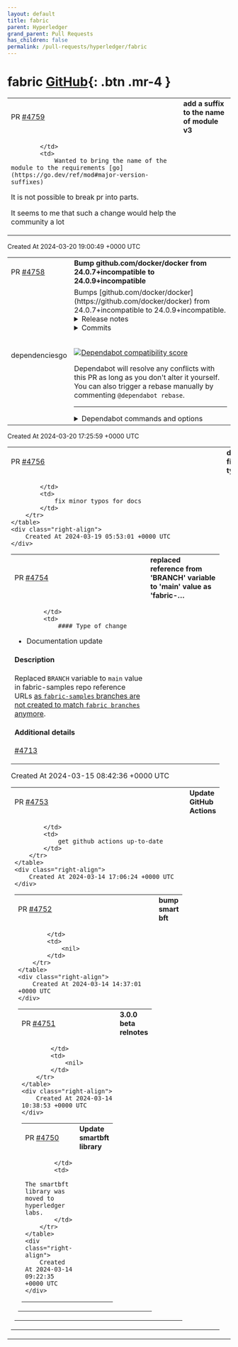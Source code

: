```yaml
---
layout: default
title: fabric
parent: Hyperledger
grand_parent: Pull Requests
has_children: false
permalink: /pull-requests/hyperledger/fabric
---
```


# fabric <span class="fs-3 right-align">[GitHub](https://github.com/hyperledger/fabric){: .btn .mr-4 }</span>


<div>
    <table>
        <tr>
            <td>
                PR <a href="https://github.com/hyperledger/fabric/pull/4759" class=".btn">#4759</a>
            </td>
            <td>
                <b>
                    add a suffix to the name of module v3
                </b>
            </td>
        </tr>
        <tr>
            <td>
                
            </td>
            <td>
                Wanted to bring the name of the module to the requirements [go](https://go.dev/ref/mod#major-version-suffixes)

It is not possible to break pr into parts.

It seems to me that such a change would help the community a lot
            </td>
        </tr>
    </table>
    <div class="right-align">
        Created At 2024-03-20 19:00:49 +0000 UTC
    </div>
</div>

<div>
    <table>
        <tr>
            <td>
                PR <a href="https://github.com/hyperledger/fabric/pull/4758" class=".btn">#4758</a>
            </td>
            <td>
                <b>
                    Bump github.com/docker/docker from 24.0.7+incompatible to 24.0.9+incompatible
                </b>
            </td>
        </tr>
        <tr>
            <td>
                <span class="chip">dependencies</span><span class="chip">go</span>
            </td>
            <td>
                Bumps [github.com/docker/docker](https://github.com/docker/docker) from 24.0.7+incompatible to 24.0.9+incompatible.
<details>
<summary>Release notes</summary>
<p><em>Sourced from <a href="https://github.com/docker/docker/releases">github.com/docker/docker's releases</a>.</em></p>
<blockquote>
<h2>v24.0.9</h2>
<h2>24.0.9</h2>
<p>For a full list of pull requests and changes in this release, refer to the relevant GitHub milestones:</p>
<ul>
<li><a href="https://github.com/docker/cli/issues?q=is%3Aclosed+milestone%3A24.0.9">docker/cli, 24.0.9 milestone</a></li>
<li><a href="https://github.com/moby/moby/issues?q=is%3Aclosed+milestone%3A24.0.9">moby/moby, 24.0.9 milestone</a></li>
</ul>
<h2>Security</h2>
<p>This release contains security fixes for the following CVEs affecting Docker Engine and its components.</p>
<table>
<thead>
<tr>
<th>CVE</th>
<th>Component</th>
<th>Fix version</th>
<th>Severity</th>
</tr>
</thead>
<tbody>
<tr>
<td><a href="https://scout.docker.com/v/CVE-2024-21626">CVE-2024-21626</a></td>
<td>runc</td>
<td>1.1.12</td>
<td>High, CVSS 8.6</td>
</tr>
<tr>
<td><a href="https://scout.docker.com/v/CVE-2024-24557">CVE-2024-24557</a></td>
<td>Docker Engine</td>
<td>24.0.9</td>
<td>Medium, CVSS 6.9</td>
</tr>
</tbody>
</table>
<blockquote>
<p><strong>Important</strong> ⚠️</p>
<p>Note that this release of Docker Engine doesn't include fixes for the following known vulnerabilities in BuildKit:</p>
<ul>
<li><a href="https://scout.docker.com/v/CVE-2024-23651">CVE-2024-23651</a></li>
<li><a href="https://scout.docker.com/v/CVE-2024-23652">CVE-2024-23652</a></li>
<li><a href="https://scout.docker.com/v/CVE-2024-23653">CVE-2024-23653</a></li>
<li><a href="https://scout.docker.com/v/CVE-2024-23650">CVE-2024-23650</a></li>
</ul>
<p>To address these vulnerabilities, upgrade to <a href="https://github.com/docker/docker/blob/HEAD/25.0.md#2502">Docker Engine v25.0.2</a>.</p>
</blockquote>
<p>For more information about the security issues addressed in this release, and the unaddressed vulnerabilities in BuildKit, refer to the
<a href="https://www.docker.com/blog/docker-security-advisory-multiple-vulnerabilities-in-runc-buildkit-and-moby/">blog post</a>. For details about each vulnerability, see the relevant security advisory:</p>
<ul>
<li><a href="https://github.com/opencontainers/runc/security/advisories/GHSA-xr7r-f8xq-vfvv">CVE-2024-21626</a></li>
<li><a href="https://github.com/moby/moby/security/advisories/GHSA-xw73-rw38-6vjc">CVE-2024-24557</a></li>
</ul>
<h3>Packaging updates</h3>
<ul>
<li>Upgrade runc to <a href="https://github.com/opencontainers/runc/releases/tag/v1.1.12">v1.1.12</a>. <a href="https://redirect.github.com/moby/moby/pull/47269">moby/moby#47269</a></li>
<li>Upgrade containerd to <a href="https://github.com/containerd/containerd/releases/tag/v1.7.13">v1.7.13</a> (static binaries only). <a href="https://redirect.github.com/moby/moby/pull/47280">moby/moby#47280</a></li>
</ul>
<h2>v24.0.8</h2>
<h2>24.0.8</h2>
<p>For a full list of pull requests and changes in this release, refer to the relevant GitHub milestones:</p>
<ul>
<li><a href="https://github.com/docker/cli/issues?q=is%3Aclosed+milestone%3A24.0.8">docker/cli, 24.0.8 milestone</a></li>
<li><a href="https://github.com/moby/moby/issues?q=is%3Aclosed+milestone%3A24.0.8">moby/moby, 24.0.8 milestone</a></li>
</ul>
<h3>Bug fixes and enhancements</h3>
<ul>
<li>Live restore: Containers with auto remove (<code>docker run --rm</code>) are no longer forcibly removed on engine restart. <a href="https://redirect.github.com/moby/moby/pull/46869">moby/moby#46857</a></li>
</ul>
<!-- raw HTML omitted -->
</blockquote>
<p>... (truncated)</p>
</details>
<details>
<summary>Commits</summary>
<ul>
<li><a href="https://github.com/moby/moby/commit/fca702de7f71362c8d103073c7e4a1d0a467fadd"><code>fca702d</code></a> Merge pull request from GHSA-xw73-rw38-6vjc</li>
<li><a href="https://github.com/moby/moby/commit/f78a7726d747847e443a5a5a4b4ad8ab31d87d78"><code>f78a772</code></a> Merge pull request <a href="https://redirect.github.com/docker/docker/issues/47281">#47281</a> from thaJeztah/24.0_backport_bump_containerd_binary...</li>
<li><a href="https://github.com/moby/moby/commit/61afffeeb3d4264db7a697ca8bd3d25824bee182"><code>61afffe</code></a> Merge pull request <a href="https://redirect.github.com/docker/docker/issues/47270">#47270</a> from thaJeztah/24.0_backport_bump_runc_binary_1.1.12</li>
<li><a href="https://github.com/moby/moby/commit/b38e74c4e095d584e21576e9cc43a355446e5b71"><code>b38e74c</code></a> Merge pull request <a href="https://redirect.github.com/docker/docker/issues/47276">#47276</a> from thaJeztah/24.0_backport_bump_runc_1.1.12</li>
<li><a href="https://github.com/moby/moby/commit/dac56638adccd215bae6cc23146f29e4697e1e98"><code>dac5663</code></a> update containerd binary to v1.7.13</li>
<li><a href="https://github.com/moby/moby/commit/20e1af361628a31afd1af58d25cd6ea4e495669f"><code>20e1af3</code></a> vendor: github.com/opencontainers/runc v1.1.12</li>
<li><a href="https://github.com/moby/moby/commit/858919d39968c687de3afb0a0a3a212d60ef2a99"><code>858919d</code></a> update runc binary to v1.1.12</li>
<li><a href="https://github.com/moby/moby/commit/141ad39e38a9a44b7487933d74815863c2c588e6"><code>141ad39</code></a> Merge pull request <a href="https://redirect.github.com/docker/docker/issues/47266">#47266</a> from vvoland/ci-fix-makeps1-templatefail-24</li>
<li><a href="https://github.com/moby/moby/commit/db968c672bcd6eeed09a0ad35cac843a5ffe7e48"><code>db968c6</code></a> hack/make.ps1: Fix go list pattern</li>
<li><a href="https://github.com/moby/moby/commit/61c51fbb5aeb648eb5f97704b8c75be3ccf1c9a0"><code>61c51fb</code></a> Merge pull request <a href="https://redirect.github.com/docker/docker/issues/47221">#47221</a> from vvoland/pkg-pools-close-noop-24</li>
<li>Additional commits viewable in <a href="https://github.com/docker/docker/compare/v24.0.7...v24.0.9">compare view</a></li>
</ul>
</details>
<br />


[![Dependabot compatibility score](https://dependabot-badges.githubapp.com/badges/compatibility_score?dependency-name=github.com/docker/docker&package-manager=go_modules&previous-version=24.0.7+incompatible&new-version=24.0.9+incompatible)](https://docs.github.com/en/github/managing-security-vulnerabilities/about-dependabot-security-updates#about-compatibility-scores)

Dependabot will resolve any conflicts with this PR as long as you don't alter it yourself. You can also trigger a rebase manually by commenting `@dependabot rebase`.

[//]: # (dependabot-automerge-start)
[//]: # (dependabot-automerge-end)

---

<details>
<summary>Dependabot commands and options</summary>
<br />

You can trigger Dependabot actions by commenting on this PR:
- `@dependabot rebase` will rebase this PR
- `@dependabot recreate` will recreate this PR, overwriting any edits that have been made to it
- `@dependabot merge` will merge this PR after your CI passes on it
- `@dependabot squash and merge` will squash and merge this PR after your CI passes on it
- `@dependabot cancel merge` will cancel a previously requested merge and block automerging
- `@dependabot reopen` will reopen this PR if it is closed
- `@dependabot close` will close this PR and stop Dependabot recreating it. You can achieve the same result by closing it manually
- `@dependabot show <dependency name> ignore conditions` will show all of the ignore conditions of the specified dependency
- `@dependabot ignore this major version` will close this PR and stop Dependabot creating any more for this major version (unless you reopen the PR or upgrade to it yourself)
- `@dependabot ignore this minor version` will close this PR and stop Dependabot creating any more for this minor version (unless you reopen the PR or upgrade to it yourself)
- `@dependabot ignore this dependency` will close this PR and stop Dependabot creating any more for this dependency (unless you reopen the PR or upgrade to it yourself)
You can disable automated security fix PRs for this repo from the [Security Alerts page](https://github.com/hyperledger/fabric/network/alerts).

</details>
            </td>
        </tr>
    </table>
    <div class="right-align">
        Created At 2024-03-20 17:25:59 +0000 UTC
    </div>
</div>

<div>
    <table>
        <tr>
            <td>
                PR <a href="https://github.com/hyperledger/fabric/pull/4756" class=".btn">#4756</a>
            </td>
            <td>
                <b>
                    docs: fix typos
                </b>
            </td>
        </tr>
        <tr>
            <td>
                
            </td>
            <td>
                fix minor typos for docs
            </td>
        </tr>
    </table>
    <div class="right-align">
        Created At 2024-03-19 05:53:01 +0000 UTC
    </div>
</div>

<div>
    <table>
        <tr>
            <td>
                PR <a href="https://github.com/hyperledger/fabric/pull/4754" class=".btn">#4754</a>
            </td>
            <td>
                <b>
                    replaced reference from 'BRANCH' variable to 'main' value as 'fabric-…
                </b>
            </td>
        </tr>
        <tr>
            <td>
                
            </td>
            <td>
                #### Type of change
- Documentation update

#### Description
Replaced `BRANCH` variable to `main` value in fabric-samples repo reference URLs [as `fabric-samples` branches are not created to match `fabric branches` anymore](https://github.com/hyperledger/fabric/pull/4713#discussion_r1511123305).

#### Additional details
[#4713](https://github.com/hyperledger/fabric/pull/4713#discussion_r1511123305)
            </td>
        </tr>
    </table>
    <div class="right-align">
        Created At 2024-03-15 08:42:36 +0000 UTC
    </div>
</div>

<div>
    <table>
        <tr>
            <td>
                PR <a href="https://github.com/hyperledger/fabric/pull/4753" class=".btn">#4753</a>
            </td>
            <td>
                <b>
                    Update GitHub Actions
                </b>
            </td>
        </tr>
        <tr>
            <td>
                
            </td>
            <td>
                get github actions up-to-date
            </td>
        </tr>
    </table>
    <div class="right-align">
        Created At 2024-03-14 17:06:24 +0000 UTC
    </div>
</div>

<div>
    <table>
        <tr>
            <td>
                PR <a href="https://github.com/hyperledger/fabric/pull/4752" class=".btn">#4752</a>
            </td>
            <td>
                <b>
                    bump smart bft
                </b>
            </td>
        </tr>
        <tr>
            <td>
                
            </td>
            <td>
                <nil>
            </td>
        </tr>
    </table>
    <div class="right-align">
        Created At 2024-03-14 14:37:01 +0000 UTC
    </div>
</div>

<div>
    <table>
        <tr>
            <td>
                PR <a href="https://github.com/hyperledger/fabric/pull/4751" class=".btn">#4751</a>
            </td>
            <td>
                <b>
                    3.0.0 beta relnotes
                </b>
            </td>
        </tr>
        <tr>
            <td>
                
            </td>
            <td>
                <nil>
            </td>
        </tr>
    </table>
    <div class="right-align">
        Created At 2024-03-14 10:38:53 +0000 UTC
    </div>
</div>

<div>
    <table>
        <tr>
            <td>
                PR <a href="https://github.com/hyperledger/fabric/pull/4750" class=".btn">#4750</a>
            </td>
            <td>
                <b>
                    Update smartbft library
                </b>
            </td>
        </tr>
        <tr>
            <td>
                
            </td>
            <td>
                The smartbft library was moved to hyperledger labs.
            </td>
        </tr>
    </table>
    <div class="right-align">
        Created At 2024-03-14 09:22:35 +0000 UTC
    </div>
</div>

